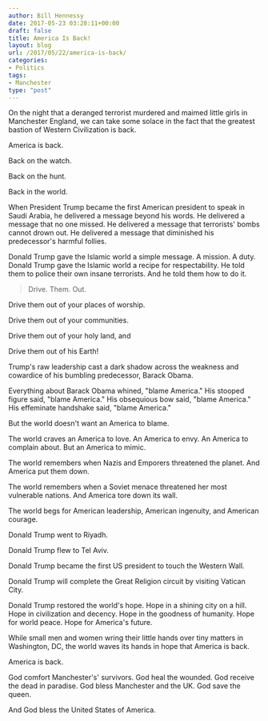 ```yaml
---
author: Bill Hennessy
date: 2017-05-23 03:28:11+00:00
draft: false
title: America Is Back!
layout: blog
url: /2017/05/22/america-is-back/
categories:
- Politics
tags:
- Manchester
type: "post"
---
```


On the night that a deranged terrorist murdered and maimed little girls in Manchester England, we can take some solace in the fact that the greatest bastion of Western Civilization is back.

America is back.

Back on the watch.

Back on the hunt.

Back in the world.

When President Trump became the first American president to speak in Saudi Arabia, he delivered a message beyond his words. He delivered a message that no one missed. He delivered a message that terrorists' bombs cannot drown out. He delivered a message that diminished his predecessor's harmful follies.

Donald Trump gave the Islamic world a simple message. A mission. A duty. Donald Trump gave the Islamic world a recipe for respectability. He told them to police their own insane terrorists. And he told them how to do it.



> Drive. Them. Out.

Drive them out of your places of worship.

Drive them out of your communities.

Drive them out of your holy land, and

Drive them out of his Earth!



Trump's raw leadership cast a dark shadow across the weakness and cowardice of his bumbling predecessor, Barack Obama.

Everything about Barack Obama whined, "blame America." His stooped figure said, "blame America." His obsequious bow said, "blame America." His effeminate handshake said, "blame America."

But the world doesn't want an America to blame.

The world craves an America to love. An America to envy. An America to complain about. But an America to mimic.

The world remembers when Nazis and Emporers threatened the planet. And America put them down.

The world remembers when a Soviet menace threatened her most vulnerable nations. And America tore down its wall.

The world begs for American leadership, American ingenuity, and American courage.

Donald Trump went to Riyadh.

Donald Trump flew to Tel Aviv.

Donald Trump became the first US president to touch the Western Wall.

Donald Trump will complete the Great Religion circuit by visiting Vatican City.

Donald Trump restored the world's hope. Hope in a shining city on a hill. Hope in civilization and decency. Hope in the goodness of humanity. Hope for world peace. Hope for America's future.

While small men and women wring their little hands over tiny matters in Washington, DC, the world waves its hands in hope that America is back.

America is back.

God comfort Manchester's' survivors. God heal the wounded. God receive the dead in paradise. God bless Manchester and the UK. God save the queen.

And God bless the United States of America.


